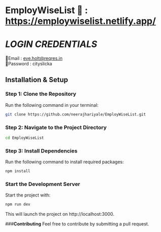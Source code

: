 # **EmployWiseList** 🔗 : https://employwiselist.netlify.app/

# ***LOGIN CREDENTIALS***

📧Email : eve.holt@reqres.in <br>
🔑Password : cityslicka



## **Installation & Setup**

### **Step 1: Clone the Repository**
Run the following command in your terminal:
```sh
git clone https://github.com/neerajhariyale/EmployWiseList.git
```

### **Step 2: Navigate to the Project Directory**
```sh
cd EmployWiseList
```

### **Step 3: Install Dependencies**
Run the following command to install required packages:
```sh
npm install
```

### **Start the Development Server**
Start the project with:
```sh
npm run dev
```
This will launch the project on http://localhost:3000.

###**Contributing**
Feel free to contribute by submitting a pull request.





